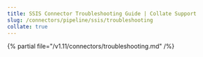 ```yaml
---
title: SSIS Connector Troubleshooting Guide | Collate Support
slug: /connectors/pipeline/ssis/troubleshooting
collate: true
---
```


{% partial file="/v1.11/connectors/troubleshooting.md" /%}
